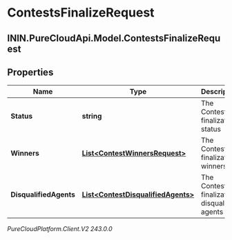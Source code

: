 # ContestsFinalizeRequest

## ININ.PureCloudApi.Model.ContestsFinalizeRequest

## Properties

|Name | Type | Description | Notes|
|------------ | ------------- | ------------- | -------------|
| **Status** | **string** | The Contest finalization status | |
| **Winners** | [**List&lt;ContestWinnersRequest&gt;**](ContestWinnersRequest) | The Contest finalization winners | [optional] |
| **DisqualifiedAgents** | [**List&lt;ContestDisqualifiedAgents&gt;**](ContestDisqualifiedAgents) | The Contest finalization disqualified agents | [optional] |



_PureCloudPlatform.Client.V2 243.0.0_
